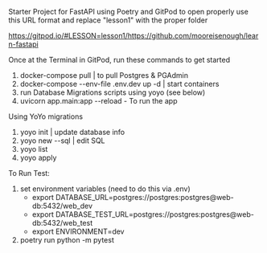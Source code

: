 Starter Project for FastAPI using Poetry and GitPod
to open properly use this URL format and replace "lesson1" with the proper folder

https://gitpod.io/#LESSON=lesson1/https://github.com/mooreisenough/learn-fastapi

Once at the Terminal in GitPod, run these commands to get started


1. docker-compose pull | to pull Postgres & PGAdmin
2. docker-compose --env-file .env.dev up -d | start containers
3. run Database Migrations scripts using yoyo (see below)
4. uvicorn app.main:app --reload - To run the app

Using YoYo migrations 
1. yoyo init | update database info
2. yoyo new --sql | edit SQL
3. yoyo list
4. yoyo apply 

To Run Test:  
1. set environment variables (need to do this via .env)
    - export DATABASE_URL=postgres://postgres:postgres@web-db:5432/web_dev
    - export DATABASE_TEST_URL=postgres://postgres:postgres@web-db:5432/web_test
    - export ENVIRONMENT=dev
2. poetry run python -m pytest
